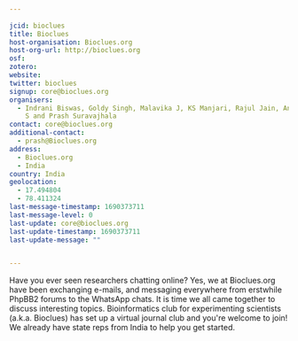 ```yaml
---
    
jcid: bioclues
title: Bioclues
host-organisation: Bioclues.org
host-org-url: http://bioclues.org
osf: 
zotero:
website: 
twitter: bioclues
signup: core@bioclues.org
organisers:
  - Indrani Biswas, Goldy Singh, Malavika J, KS Manjari, Rajul Jain, Anil Kumar
    S and Prash Suravajhala
contact: core@bioclues.org
additional-contact:
  - prash@Bioclues.org
address:
  - Bioclues.org
  - India
country: India
geolocation:
  - 17.494804
  - 78.411324
last-message-timestamp: 1690373711
last-message-level: 0
last-update: core@bioclues.org
last-update-timestamp: 1690373711
last-update-message: ""


---
```


Have you ever seen researchers chatting online?  Yes, we at Bioclues.org have been exchanging e-mails, and messaging everywhere from erstwhile PhpBB2 forums to the WhatsApp chats.  It is time we all came together to discuss interesting topics.  Bioinformatics club for experimenting scientists (a.k.a. Bioclues) has set up a virtual journal club and you're welcome to join! We already have state reps from India to help you get started.
